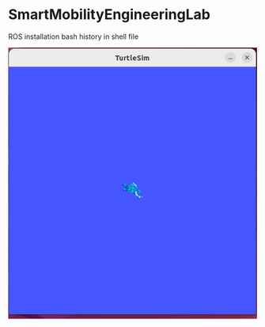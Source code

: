 # SmartMobilityEngineeringLab
ROS installation bash history in shell file



<td> <img src="images/Screenshot from 2023-09-19 11-21-51.png"></td>



